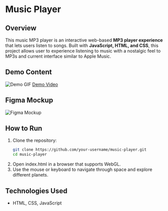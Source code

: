 # Music Player

## Overview  
This music MP3 player is an interactive web-based **MP3 player experience** that lets users listen to songs. Built with **JavaScript, HTML, and CSS**, this project allows user to experience listening to music with a nostalgic feel to MP3s and current interface similar to Apple Music.  

## Demo Content
![Demo GIF](https://github.com/haileyrthomas01/pythonportfolio/blob/main/web-projects/music-player/music-player-gif.gif)
[Demo Video](https://github.com/haileyrthomas01/pythonportfolio/blob/main/web-projects/music-player/music-player-demo.mp4)

## Figma Mockup
![Figma Mockup](https://github.com/haileyrthomas01/pythonportfolio/blob/main/web-projects/music-player/figma-mockup.png)

## How to Run  
1. Clone the repository:  
   ```sh
   git clone https://github.com/your-username/music-player.git
   cd music-player
2. Open index.html in a browser that supports WebGL.
3. Use the mouse or keyboard to navigate through space and explore different planets.

## Technologies Used
- HTML, CSS, JavaScript

